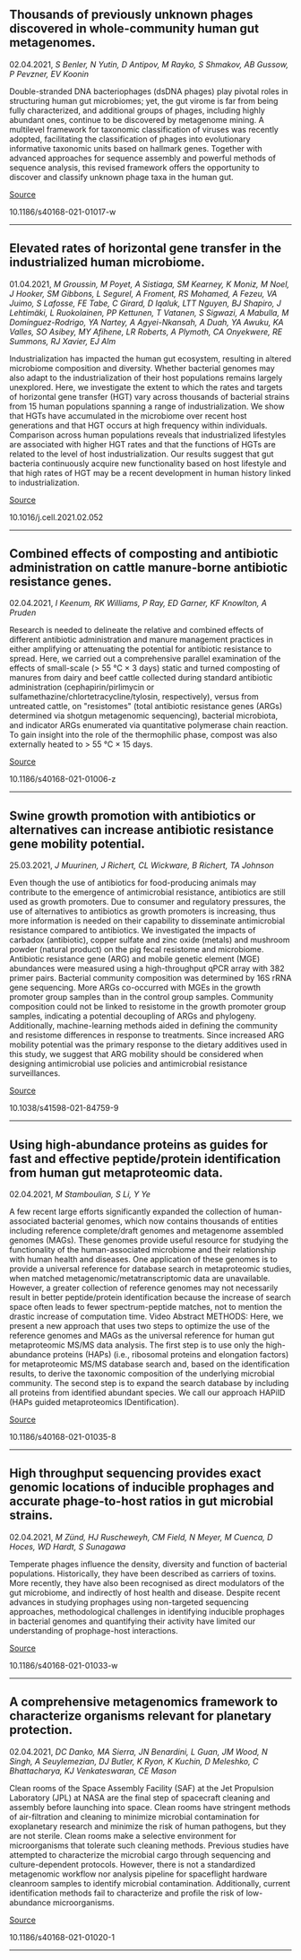 ## Thousands of previously unknown phages discovered in whole-community human gut metagenomes.
 02.04.2021, _S Benler, N Yutin, D Antipov, M Rayko, S Shmakov, AB Gussow, P Pevzner, EV Koonin_


Double-stranded DNA bacteriophages (dsDNA phages) play pivotal roles in structuring human gut microbiomes; yet, the gut virome is far from being fully characterized, and additional groups of phages, including highly abundant ones, continue to be discovered by metagenome mining. A multilevel framework for taxonomic classification of viruses was recently adopted, facilitating the classification of phages into evolutionary informative taxonomic units based on hallmark genes. Together with advanced approaches for sequence assembly and powerful methods of sequence analysis, this revised framework offers the opportunity to discover and classify unknown phage taxa in the human gut.

[Source](http://click.springernature.com/f/a/NubvWTsHEMMSYTbw6djWZA~~/AAEGiQA~/RgRiTVguP0RPaHR0cHM6Ly9taWNyb2Jpb21lam91cm5hbC5iaW9tZWRjZW50cmFsLmNvbS9hcnRpY2xlcy8xMC4xMTg2L3M0MDE2OC0wMjEtMDEwMTctd1cDc3BjQgpgZy7TamBJoYVuUhJlbGllc2Jpa0BnbWFpbC5jb21YBAAAAAA~)

10.1186/s40168-021-01017-w

---

## Elevated rates of horizontal gene transfer in the industrialized human microbiome.
 01.04.2021, _M Groussin, M Poyet, A Sistiaga, SM Kearney, K Moniz, M Noel, J Hooker, SM Gibbons, L Segurel, A Froment, RS Mohamed, A Fezeu, VA Juimo, S Lafosse, FE Tabe, C Girard, D Iqaluk, LTT Nguyen, BJ Shapiro, J Lehtimäki, L Ruokolainen, PP Kettunen, T Vatanen, S Sigwazi, A Mabulla, M Domínguez-Rodrigo, YA Nartey, A Agyei-Nkansah, A Duah, YA Awuku, KA Valles, SO Asibey, MY Afihene, LR Roberts, A Plymoth, CA Onyekwere, RE Summons, RJ Xavier, EJ Alm_


Industrialization has impacted the human gut ecosystem, resulting in altered microbiome composition and diversity. Whether bacterial genomes may also adapt to the industrialization of their host populations remains largely unexplored. Here, we investigate the extent to which the rates and targets of horizontal gene transfer (HGT) vary across thousands of bacterial strains from 15 human populations spanning a range of industrialization. We show that HGTs have accumulated in the microbiome over recent host generations and that HGT occurs at high frequency within individuals. Comparison across human populations reveals that industrialized lifestyles are associated with higher HGT rates and that the functions of HGTs are related to the level of host industrialization. Our results suggest that gut bacteria continuously acquire new functionality based on host lifestyle and that high rates of HGT may be a recent development in human history linked to industrialization.

[Source](https://www.sciencedirect.com/science/article/pii/S0092867421002415)

10.1016/j.cell.2021.02.052

---

## Combined effects of composting and antibiotic administration on cattle manure-borne antibiotic resistance genes.
 02.04.2021, _I Keenum, RK Williams, P Ray, ED Garner, KF Knowlton, A Pruden_


Research is needed to delineate the relative and combined effects of different antibiotic administration and manure management practices in either amplifying or attenuating the potential for antibiotic resistance to spread. Here, we carried out a comprehensive parallel examination of the effects of small-scale (&gt; 55 °C × 3 days) static and turned composting of manures from dairy and beef cattle collected during standard antibiotic administration (cephapirin/pirlimycin or sulfamethazine/chlortetracycline/tylosin, respectively), versus from untreated cattle, on "resistomes" (total antibiotic resistance genes (ARGs) determined via shotgun metagenomic sequencing), bacterial microbiota, and indicator ARGs enumerated via quantitative polymerase chain reaction. To gain insight into the role of the thermophilic phase, compost was also externally heated to &gt; 55 °C × 15 days.

[Source](http://click.springernature.com/f/a/2_qRZa_KF0zxUivGyV2VLQ~~/AAEGiQA~/RgRiTVguP0RPaHR0cHM6Ly9taWNyb2Jpb21lam91cm5hbC5iaW9tZWRjZW50cmFsLmNvbS9hcnRpY2xlcy8xMC4xMTg2L3M0MDE2OC0wMjEtMDEwMDYtelcDc3BjQgpgZy7TamBJoYVuUhJlbGllc2Jpa0BnbWFpbC5jb21YBAAAAAA~)

10.1186/s40168-021-01006-z

---

## Swine growth promotion with antibiotics or alternatives can increase antibiotic resistance gene mobility potential.
 25.03.2021, _J Muurinen, J Richert, CL Wickware, B Richert, TA Johnson_


Even though the use of antibiotics for food-producing animals may contribute to the emergence of antimicrobial resistance, antibiotics are still used as growth promoters. Due to consumer and regulatory pressures, the use of alternatives to antibiotics as growth promoters is increasing, thus more information is needed on their capability to disseminate antimicrobial resistance compared to antibiotics. We investigated the impacts of carbadox (antibiotic), copper sulfate and zinc oxide (metals) and mushroom powder (natural product) on the pig fecal resistome and microbiome. Antibiotic resistance gene (ARG) and mobile genetic element (MGE) abundances were measured using a high-throughput qPCR array with 382 primer pairs. Bacterial community composition was determined by 16S rRNA gene sequencing. More ARGs co-occurred with MGEs in the growth promoter group samples than in the control group samples. Community composition could not be linked to resistome in the growth promoter group samples, indicating a potential decoupling of ARGs and phylogeny. Additionally, machine-learning methods aided in defining the community and resistome differences in response to treatments. Since increased ARG mobility potential was the primary response to the dietary additives used in this study, we suggest that ARG mobility should be considered when designing antimicrobial use policies and antimicrobial resistance surveillances.

[Source](https://www.nature.com/articles/s41598-021-84759-9)

10.1038/s41598-021-84759-9

---

## Using high-abundance proteins as guides for fast and effective peptide/protein identification from human gut metaproteomic data.
 02.04.2021, _M Stamboulian, S Li, Y Ye_


A few recent large efforts significantly expanded the collection of human-associated bacterial genomes, which now contains thousands of entities including reference complete/draft genomes and metagenome assembled genomes (MAGs). These genomes provide useful resource for studying the functionality of the human-associated microbiome and their relationship with human health and diseases. One application of these genomes is to provide a universal reference for database search in metaproteomic studies, when matched metagenomic/metatranscriptomic data are unavailable. However, a greater collection of reference genomes may not necessarily result in better peptide/protein identification because the increase of search space often leads to fewer spectrum-peptide matches, not to mention the drastic increase of computation time. Video Abstract METHODS: Here, we present a new approach that uses two steps to optimize the use of the reference genomes and MAGs as the universal reference for human gut metaproteomic MS/MS data analysis. The first step is to use only the high-abundance proteins (HAPs) (i.e., ribosomal proteins and elongation factors) for metaproteomic MS/MS database search and, based on the identification results, to derive the taxonomic composition of the underlying microbial community. The second step is to expand the search database by including all proteins from identified abundant species. We call our approach HAPiID (HAPs guided metaproteomics IDentification).

[Source](http://click.springernature.com/f/a/rYM1wUyFyTAr_hTelPG-MA~~/AAEGiQA~/RgRiTVguP0RPaHR0cHM6Ly9taWNyb2Jpb21lam91cm5hbC5iaW9tZWRjZW50cmFsLmNvbS9hcnRpY2xlcy8xMC4xMTg2L3M0MDE2OC0wMjEtMDEwMzUtOFcDc3BjQgpgZy7TamBJoYVuUhJlbGllc2Jpa0BnbWFpbC5jb21YBAAAAAA~)

10.1186/s40168-021-01035-8

---

## High throughput sequencing provides exact genomic locations of inducible prophages and accurate phage-to-host ratios in gut microbial strains.
 02.04.2021, _M Zünd, HJ Ruscheweyh, CM Field, N Meyer, M Cuenca, D Hoces, WD Hardt, S Sunagawa_


Temperate phages influence the density, diversity and function of bacterial populations. Historically, they have been described as carriers of toxins. More recently, they have also been recognised as direct modulators of the gut microbiome, and indirectly of host health and disease. Despite recent advances in studying prophages using non-targeted sequencing approaches, methodological challenges in identifying inducible prophages in bacterial genomes and quantifying their activity have limited our understanding of prophage-host interactions.

[Source](http://click.springernature.com/f/a/1ZyWYBuOj2s4j2Dx28zCQg~~/AAEGiQA~/RgRiTVguP0RPaHR0cHM6Ly9taWNyb2Jpb21lam91cm5hbC5iaW9tZWRjZW50cmFsLmNvbS9hcnRpY2xlcy8xMC4xMTg2L3M0MDE2OC0wMjEtMDEwMzMtd1cDc3BjQgpgZy7TamBJoYVuUhJlbGllc2Jpa0BnbWFpbC5jb21YBAAAAAA~)

10.1186/s40168-021-01033-w

---

## A comprehensive metagenomics framework to characterize organisms relevant for planetary protection.
 02.04.2021, _DC Danko, MA Sierra, JN Benardini, L Guan, JM Wood, N Singh, A Seuylemezian, DJ Butler, K Ryon, K Kuchin, D Meleshko, C Bhattacharya, KJ Venkateswaran, CE Mason_


Clean rooms of the Space Assembly Facility (SAF) at the Jet Propulsion Laboratory (JPL) at NASA are the final step of spacecraft cleaning and assembly before launching into space. Clean rooms have stringent methods of air-filtration and cleaning to minimize microbial contamination for exoplanetary research and minimize the risk of human pathogens, but they are not sterile. Clean rooms make a selective environment for microorganisms that tolerate such cleaning methods. Previous studies have attempted to characterize the microbial cargo through sequencing and culture-dependent protocols. However, there is not a standardized metagenomic workflow nor analysis pipeline for spaceflight hardware cleanroom samples to identify microbial contamination. Additionally, current identification methods fail to characterize and profile the risk of low-abundance microorganisms.

[Source](https://microbiomejournal.biomedcentral.com/articles/10.1186/s40168-021-01020-1)

10.1186/s40168-021-01020-1

---

